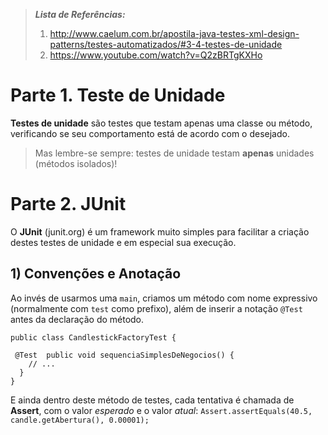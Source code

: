 
>  ***Lista de Referências:***
> 1. http://www.caelum.com.br/apostila-java-testes-xml-design-patterns/testes-automatizados/#3-4-testes-de-unidade
> 2. https://www.youtube.com/watch?v=Q2zBRTgKXHo

# Parte 1. Teste de Unidade
**Testes de unidade** são testes que testam apenas uma classe ou método, verificando se seu comportamento está de acordo com o desejado.
> Mas lembre-se sempre: testes de unidade testam **apenas** unidades (métodos isolados)!
# Parte 2. JUnit
O **JUnit** (junit.org) é um framework muito simples para facilitar a criação destes testes de unidade e em especial sua execução.
## 1) Convenções e Anotação
Ao invés de usarmos uma `main`, criamos um método com nome expressivo (normalmente com `test` como prefixo), além de inserir a notação `@Test` antes da declaração do método.
```
public class CandlestickFactoryTest {

 @Test  public void sequenciaSimplesDeNegocios() {
    // ...
  }
}
```
E ainda dentro deste método de testes, cada tentativa é chamada de **Assert**, com o valor *esperado* e o valor *atual*:
`Assert.assertEquals(40.5, candle.getAbertura(), 0.00001);`
#

<!--stackedit_data:
eyJoaXN0b3J5IjpbLTcyMTQ1NjMzNiwxNjAwNDIwNDYzLDE0ND
IyOTk1NzAsNDkyMDEyODQwXX0=
-->
